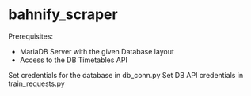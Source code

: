 # bahnify_scraper

Prerequisites: 
- MariaDB Server with the given Database layout
- Access to the DB Timetables API

Set credentials for the database in db_conn.py
Set DB API credentials in train_requests.py
